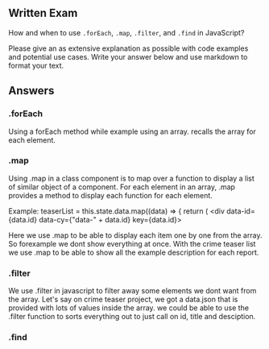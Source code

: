## Written Exam

How and when to use `.forEach`, `.map`, `.filter`, and `.find` in JavaScript?

Please give an as extensive explanation as possible with code examples and potential use cases. Write your answer below and use markdown to format your text.




## Answers

### .forEach
Using a forEach method while example using an array. recalls the array for each element. 

### .map
Using .map in a class component is to map over a function to display a list of similar object of a component. 
For each element in an array, .map provides a method to display each function for each element.

Example: 
teaserList = this.state.data.map((data) => {
    return (
          <div data-id={data.id} data-cy={"data-" + data.id} key={data.id}>

Here we use .map to be able to display each item one by one from the array. So forexample we dont show everything at once. With the crime teaser list we use .map to be able to show all the example description for each report. 

### .filter
We use .filter in javascript to filter away some elements we dont want from the array. Let's say on crime teaser project, we got a data.json that is provided with lots of values inside the array. we could be able to use the .filter function to sorts everything out to just call on id, title and desciption. 

### .find

